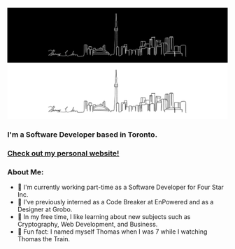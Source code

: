 ![Toronto Skyline](./toronto-banner.png#gh-dark-mode-only)
![Toronto Skyline](./toronto-banner-inverted.png#gh-light-mode-only)

### I'm a Software Developer based in Toronto.

### [Check out my personal website!](https://www.thomasjuhoonkim.me)

### About Me:

- 💼 I'm currently working part-time as a Software Developer for Four Star Inc.
- 🏢 I've previously interned as a Code Breaker at EnPowered and as a Designer at Grobo.
- 📕 In my free time, I like learning about new subjects such as Cryptography, Web Development, and Business.
- 🚂 Fun fact: I named myself Thomas when I was 7 while I watching Thomas the Train.
